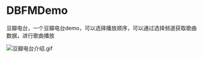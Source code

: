 # DBFMDemo
豆瓣电台，一个豆瓣电台demo，可以选择播放顺序，可以通过选择频道获取歌曲数据，进行歌曲播放

![豆瓣电台介绍.gif](http://upload-images.jianshu.io/upload_images/1429890-910de3a09b6557f9.gif?imageMogr2/auto-orient/strip)
